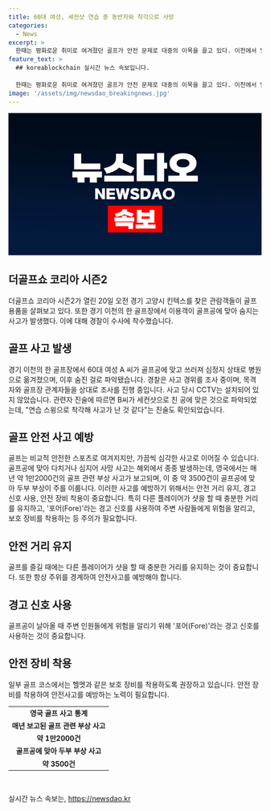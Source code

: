 ```yaml
---
title: 60대 여성, 세컨샷 연습 중 동반자와 착각으로 사망
categories:
  - News
excerpt: >
  한때는 평화로운 취미로 여겨졌던 골프가 안전 문제로 대중의 이목을 끌고 있다. 이천에서 발생한 골프 공에 맞아 사망한 여성 A씨 사고는 경찰의 조사 대상이 되었다. 사고의 경위를 조사하는 동안, 해외에서의 골프 관련 사고가 두부 부상과 심지어 사망으로 이어지는 경우가 많다는 사실이 강조되었다. 이를 예방하기 위해서는 안전 거리 유지, 경고 신호 준수, 안전 장비 착용 등이 중요하다고 강조되고 있다. (150자)
feature_text: >
  ## koreablockchain 실시간 뉴스 속보입니다.

  한때는 평화로운 취미로 여겨졌던 골프가 안전 문제로 대중의 이목을 끌고 있다. 이천에서 발생한 골프 공에 맞아 사망한 여성 A씨 사고는 경찰의 조사 대상이 되었다. 사고의 경위를 조사하는 동안, 해외에서의 골프 관련 사고가 두부 부상과 심지어 사망으로 이어지는 경우가 많다는 사실이 강조되었다. 이를 예방하기 위해서는 안전 거리 유지, 경고 신호 준수, 안전 장비 착용 등이 중요하다고 강조되고 있다. (150자)
image: '/assets/img/newsdao_breakingnews.jpg'
---
```


<p><img src="/assets/img/newsdao_breakingnews.jpg" alt="koreablockchain 속보" /></p>

<h2 data-ke-size="size26">더골프쇼 코리아 시즌2</h2>

<p data-ke-size="size16">더골프쇼 코리아 시즌2가 열린 20일 오전 경기 고양시 킨텍스를 찾은 관람객들이 골프 용품을 살펴보고 있다. 또한 경기 이천의 한 골프장에서 이용객이 골프공에 맞아 숨지는 사고가 발생했다. 이에 대해 경찰이 수사에 착수했습니다.</p>

<h2 data-ke-size="size24">골프 사고 발생</h2>

<p data-ke-size="size16">경기 이천의 한 골프장에서 60대 여성 A 씨가 골프공에 맞고 쓰러져 심정지 상태로 병원으로 옮겨졌으며, 이후 숨진 걸로 파악됐습니다. 경찰은 사고 경위를 조사 중이며, 목격자와 골프장 관계자들을 상대로 조사를 진행 중입니다. 사고 당시 CCTV는 설치되어 있지 않았습니다. 관련자 진술에 따르면 B씨가 세컨샷으로 친 공에 맞은 것으로 파악되었는데, "연습 스윙으로 착각해 사고가 난 것 같다"는 진술도 확인되었습니다.</p>

<h2 data-ke-size="size24">골프 안전 사고 예방</h2>

<p data-ke-size="size16">골프는 비교적 안전한 스포츠로 여겨지지만, 가끔씩 심각한 사고로 이어질 수 있습니다. 골프공에 맞아 다치거나 심지어 사망 사고는 해외에서 종종 발생하는데, 영국에서는 매년 약 1만2000건의 골프 관련 부상 사고가 보고되며, 이 중 약 3500건이 골프공에 맞아 두부 부상이 주를 이룹니다. 이러한 사고를 예방하기 위해서는 안전 거리 유지, 경고 신호 사용, 안전 장비 착용이 중요합니다. 특히 다른 플레이어가 샷을 할 때 충분한 거리를 유지하고, '포어(Fore)'라는 경고 신호를 사용하여 주변 사람들에게 위험을 알리고, 보호 장비를 착용하는 등 주의가 필요합니다.</p>

<h2 data-ke-size="size24">안전 거리 유지</h2>

<p data-ke-size="size16">골프를 즐길 때에는 다른 플레이어가 샷을 할 때 충분한 거리를 유지하는 것이 중요합니다. 또한 항상 주위를 경계하여 안전사고를 예방해야 합니다.</p>

<h2 data-ke-size="size24">경고 신호 사용</h2>

<p data-ke-size="size16">골프공이 날아올 때 주변 인원들에게 위험을 알리기 위해 '포어(Fore)'라는 경고 신호를 사용하는 것이 중요합니다.</p>

<h2 data-ke-size="size24">안전 장비 착용</h2>

<p data-ke-size="size16">일부 골프 코스에서는 헬멧과 같은 보호 장비를 착용하도록 권장하고 있습니다. 안전 장비를 착용하여 안전사고를 예방하는 노력이 필요합니다.</p>

<table>
    <tr>
        <td style="text-align: center; height: 17px;"><b>영국 골프 사고 통계</b></td>
    </tr>
    <tr>
        <td style="text-align: center; height: 17px;"><b>매년 보고된 골프 관련 부상 사고</b></td>
    </tr>
    <tr>
        <td style="text-align: center; height: 17px;"><b>약 1만2000건</b></td>
    </tr>
    <tr>
        <td style="text-align: center; height: 17px;"><b>골프공에 맞아 두부 부상 사고</b></td>
    </tr>
    <tr>
        <td style="text-align: center; height: 17px;"><b>약 3500건</b></td>
    </tr>
</table>

<p data-ke-size="size16">&nbsp;</p>
실시간 뉴스 속보는, <a href="https://newsdao.kr" rel="dofollow">https://newsdao.kr</a>


